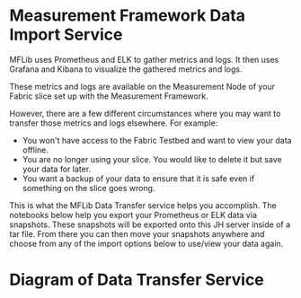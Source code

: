 # Measurement Framework Data Import Service

MFLib uses Prometheus and ELK to gather metrics and logs. It then uses Grafana and Kibana to visualize the gathered metrics and logs.

These metrics and logs are available on the Measurement Node of your Fabric slice set up with the Measurement Framework.

However, there are a few different circumstances where you may want to transfer those metrics and logs elsewhere. For example:

- You won't have access to the Fabric Testbed and want to view your data offline.
- You are no longer using your slice. You would like to delete it but save your data for later.
- You want a backup of your data to ensure that it is safe even if something on the slice goes wrong.

This is what the MFLib Data Transfer service helps you accomplish. The notebooks below help you export your Prometheus or ELK data via snapshots. These snapshots will be exported onto this JH server inside of a tar file. From there you can then move your snapshots anywhere and choose from any of the import options below to use/view your data again.

# Diagram of Data Transfer Service
